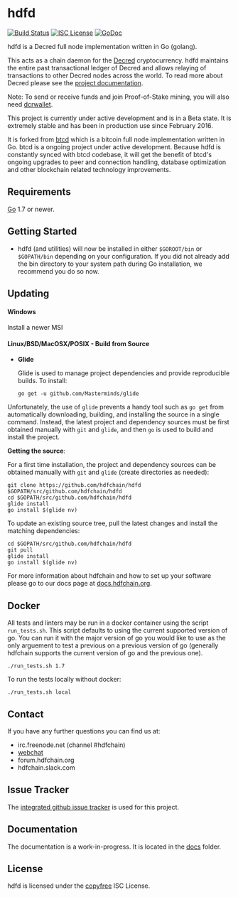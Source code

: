 hdfd
====

[![Build Status](https://travis-ci.org/hdfchain/hdfd.png?branch=master)](https://travis-ci.org/hdfchain/hdfd)
[![ISC License](http://img.shields.io/badge/license-ISC-blue.svg)](http://copyfree.org)
[![GoDoc](https://img.shields.io/badge/godoc-reference-blue.svg)](http://godoc.org/github.com/hdfchain/hdfd)

hdfd is a Decred full node implementation written in Go (golang).

This acts as a chain daemon for the [Decred](https://hdfchain.org) cryptocurrency.
hdfd maintains the entire past transactional ledger of Decred and allows
 relaying of transactions to other Decred nodes across the world.  To read more 
about Decred please see the 
[project documentation](https://docs.hdfchain.org/#overview).

Note: To send or receive funds and join Proof-of-Stake mining, you will also need
[dcrwallet](https://github.com/hdfchain/dcrwallet).

This project is currently under active development and is in a Beta state.  It
is extremely stable and has been in production use since February 2016.  

It is forked from [btcd](https://github.com/btcsuite/btcd) which is a bitcoin
full node implementation written in Go.  btcd is a ongoing project under active 
development.  Because hdfd is constantly synced with btcd codebase, it will 
get the benefit of btcd's ongoing upgrades to peer and connection handling, 
database optimization and other blockchain related technology improvements.

## Requirements

[Go](http://golang.org) 1.7 or newer.

## Getting Started

- hdfd (and utilities) will now be installed in either ```$GOROOT/bin``` or
  ```$GOPATH/bin``` depending on your configuration.  If you did not already
  add the bin directory to your system path during Go installation, we
  recommend you do so now.

## Updating

#### Windows

Install a newer MSI

#### Linux/BSD/MacOSX/POSIX - Build from Source

- **Glide**

  Glide is used to manage project dependencies and provide reproducible builds.
  To install:

  `go get -u github.com/Masterminds/glide`

Unfortunately, the use of `glide` prevents a handy tool such as `go get` from
automatically downloading, building, and installing the source in a single
command.  Instead, the latest project and dependency sources must be first
obtained manually with `git` and `glide`, and then `go` is used to build and
install the project.

**Getting the source**:

For a first time installation, the project and dependency sources can be
obtained manually with `git` and `glide` (create directories as needed):

```
git clone https://github.com/hdfchain/hdfd $GOPATH/src/github.com/hdfchain/hdfd
cd $GOPATH/src/github.com/hdfchain/hdfd
glide install
go install $(glide nv)
```

To update an existing source tree, pull the latest changes and install the
matching dependencies:

```
cd $GOPATH/src/github.com/hdfchain/hdfd
git pull
glide install
go install $(glide nv)
```

For more information about hdfchain and how to set up your software please go to
our docs page at [docs.hdfchain.org](https://docs.hdfchain.org/getting-started/beginner-guide/).  

## Docker

All tests and linters may be run in a docker container using the script `run_tests.sh`.  This script defaults to using the current supported version of go.  You can run it with the major version of go you would like to use as the only arguement to test a previous on a previous version of go (generally hdfchain supports the current version of go and the previous one).

```
./run_tests.sh 1.7
```

To run the tests locally without docker:

```
./run_tests.sh local
```

## Contact

If you have any further questions you can find us at:

- irc.freenode.net (channel #hdfchain)
- [webchat](https://webchat.freenode.net/?channels=hdfchain)
- forum.hdfchain.org
- hdfchain.slack.com

## Issue Tracker

The [integrated github issue tracker](https://github.com/hdfchain/hdfd/issues)
is used for this project.

## Documentation

The documentation is a work-in-progress.  It is located in the [docs](https://github.com/hdfchain/hdfd/tree/master/docs) folder.

## License

hdfd is licensed under the [copyfree](http://copyfree.org) ISC License.
